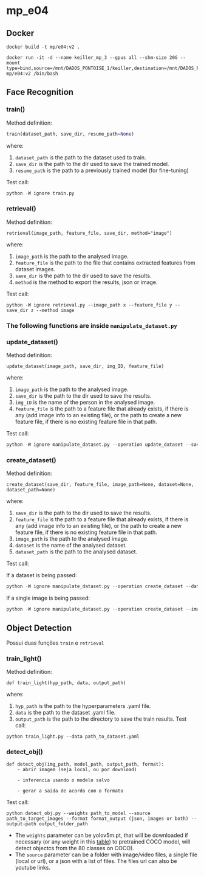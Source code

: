 # mp_e04

## Docker

```buildoutcfg
docker build -t mp/e04:v2 .
```

```buildoutcfg
docker run -it -d --name keiller_mp_3 --gpus all --shm-size 20G --mount type=bind,source=/mnt/DADOS_PONTOISE_1/keiller,destination=/mnt/DADOS_PONTOISE_1/keiller mp/e04:v2 /bin/bash
```

## Face Recognition

### train()

Method definition:
```python
train(dataset_path, save_dir, resume_path=None)
```
where:

1. ```dataset_path``` is the path to the dataset used to train.
2. ```save_dir``` is the path to the dir used to save the trained model.
3. ```resume_path``` is the path to a previously trained model (for fine-tuning)

Test call:

```python
python -W ignore train.py
```

### retrieval()

Method definition:
```
retrieval(image_path, feature_file, save_dir, method="image")
```
where:

1. ```image_path``` is the path to the analysed image.
2. ```feature_file``` is the path to the file that contains extracted features from dataset images.
3. ```save_dir``` is the path to the dir used to save the results.
4. ```method``` is the method to export the results, json or image.

Test call:

```
python -W ignore retrieval.py --image_path x --feature_file y --save_dir z --method image 
```

### The following functions are inside ```manipulate_dataset.py```

### update_dataset()

Method definition:
```
update_dataset(image_path, save_dir, img_ID, feature_file)
```
where:

1. ```image_path``` is the path to the analysed image.
2. ```save_dir``` is the path to the dir used to save the results.
3. ```img_ID``` is the name of the person in the analysed image.
4. ```feature_file``` is the path to a feature file that already exists, if there is any (add image info to an existing file), or the path to create a new feature file, if there is no existing feature file in that path.

Test call:

```python
python -W ignore manipulate_dataset.py --operation update_dataset --save_dir w --image_path x --image_id y --feature_file z
```
### create_dataset()

Method definition:
```
create_dataset(save_dir, feature_file, image_path=None, dataset=None, dataset_path=None)
```
where:

1. ```save_dir``` is the path to the dir used to save the results.
2. ```feature_file``` is the path to a feature file that already exists, if there is any (add image info to an existing file), or the path to create a new feature file, if there is no existing feature file in that path.
3. ```image_path``` is the path to the analysed image.
4. ```dataset``` is the name of the analysed dataset.
5. ```dataset_path``` is the path to the analysed dataset.

Test call:

If a dataset is being passed:
```python
python -W ignore manipulate_dataset.py --operation create_dataset --dataset w --dataset_path x --save_dir y --feature_file z
```
If a single image is being passed:
```python
python -W ignore manipulate_dataset.py --operation create_dataset --image_path x --save_dir y --feature_file z
```

## Object Detection
Possui duas funções `train` e `retrieval`

### train_light()
Method definition:
```
def train_light(hyp_path, data, output_path)
```
where:

1. ```hyp_path``` is the path to the hyperparameters .yaml file.
2. ```data``` is the path to the dataset .yaml file.
3. ```output_path``` is the path to the directory to save the train results.
Test call:
```
python train_light.py --data path_to_dataset.yaml
```

### detect_obj()
```
def detect_obj(img_path, model_path, output_path, format):
    - abrir imagem (seja local, ou por download)
    
    - inferencia usando o modelo salvo
    
    - gerar a saida de acordo com o formato
```

Test call:

```
python detect_obj.py --weights path_to_model --source path_to_target_images --format format_output (json, images or both) --output-path output_folder_path
```
- The `weights` parameter can be yolov5m.pt, that will be downloaded if necessary (or any weight in this [table](https://github.com/ultralytics/yolov5#pretrained-checkpoints)) to pretrained COCO model, will detect objectcs from the 80 classes on COCO).
- The `source` parameter can be a folder with image/video files, a single file (local or url), or a json with a list of files. The files url can also be youtube links.

